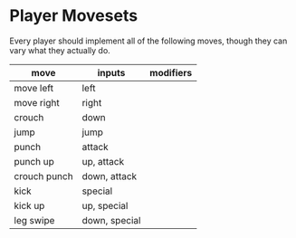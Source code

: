 # Player Movesets

Every player should implement all of the following moves, though they can vary what they actually do.

| move | inputs | modifiers |
| - | - | - |
| move left | left |
| move right | right |
| crouch | down |
| jump | jump |
| punch | attack |
| punch up | up, attack |
| crouch punch | down, attack |
| kick | special |
| kick up | up, special |
| leg swipe | down, special |
